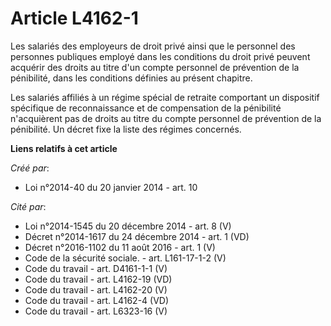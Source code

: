 # Article L4162-1

Les salariés des employeurs de droit privé ainsi que le personnel des personnes publiques employé dans les conditions du
droit privé peuvent acquérir des droits au titre d'un compte personnel de prévention de la pénibilité, dans les conditions
définies au présent chapitre.

Les salariés affiliés à un régime spécial de retraite comportant un dispositif spécifique de reconnaissance et de
compensation de la pénibilité n'acquièrent pas de droits au titre du compte personnel de prévention de la pénibilité. Un
décret fixe la liste des régimes concernés.

**Liens relatifs à cet article**

_Créé par_:

  - Loi n°2014-40 du 20 janvier 2014 - art. 10

_Cité par_:

  - Loi n°2014-1545 du 20 décembre 2014 - art. 8 (V)
  - Décret n°2014-1617 du 24 décembre 2014 - art. 1 (VD)
  - Décret n°2016-1102 du 11 août 2016 - art. 1 (V)
  - Code de la sécurité sociale. - art. L161-17-1-2 (V)
  - Code du travail - art. D4161-1-1 (V)
  - Code du travail - art. L4162-19 (VD)
  - Code du travail - art. L4162-20 (V)
  - Code du travail - art. L4162-4 (VD)
  - Code du travail - art. L6323-16 (V)
